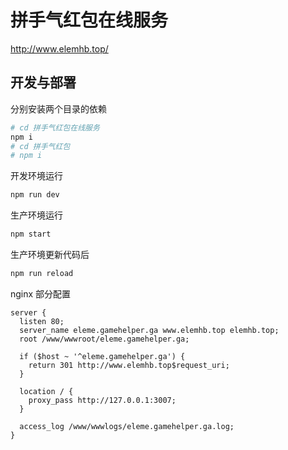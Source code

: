 # 拼手气红包在线服务

http://www.elemhb.top/

## 开发与部署

分别安装两个目录的依赖

```bash
# cd 拼手气红包在线服务
npm i
# cd 拼手气红包
# npm i
```

开发环境运行

```bash
npm run dev
```

生产环境运行

```bash
npm start
```

生产环境更新代码后

```bash
npm run reload
```

nginx 部分配置

```nginx
server {
  listen 80;
  server_name eleme.gamehelper.ga www.elemhb.top elemhb.top;
  root /www/wwwroot/eleme.gamehelper.ga;

  if ($host ~ '^eleme.gamehelper.ga') {
    return 301 http://www.elemhb.top$request_uri;
  }

  location / {
    proxy_pass http://127.0.0.1:3007;
  }

  access_log /www/wwwlogs/eleme.gamehelper.ga.log;
}
```
